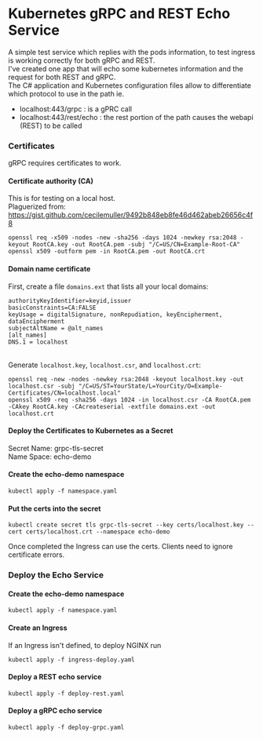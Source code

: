 # Kubernetes gRPC and REST Echo Service

A simple test service which replies with the pods information, to test ingress is working correctly for both gRPC and REST.  
I've created one app that will echo some kubernetes information and the request for both REST and gRPC.  
The C# application and Kubernetes configuration files allow to differentiate which protocol to use in the path
ie.  
- localhost:443/grpc : is a gPRC call
- localhost:443/rest/echo : the rest portion of the path causes the webapi (REST) to be called

### Certificates

gRPC requires certificates to work.

#### Certificate authority (CA)

This is for testing on a local host.  
Plaguerized from: https://gist.github.com/cecilemuller/9492b848eb8fe46d462abeb26656c4f8

```
openssl req -x509 -nodes -new -sha256 -days 1024 -newkey rsa:2048 -keyout RootCA.key -out RootCA.pem -subj "/C=US/CN=Example-Root-CA" 
openssl x509 -outform pem -in RootCA.pem -out RootCA.crt
```

#### Domain name certificate

First, create a file ```domains.ext``` that lists all your local domains:

```
authorityKeyIdentifier=keyid,issuer
basicConstraints=CA:FALSE
keyUsage = digitalSignature, nonRepudiation, keyEncipherment, dataEncipherment
subjectAltName = @alt_names
[alt_names]
DNS.1 = localhost
```
\
Generate ```localhost.key```, ```localhost.csr```, and ```localhost.crt```:

```
openssl req -new -nodes -newkey rsa:2048 -keyout localhost.key -out localhost.csr -subj "/C=US/ST=YourState/L=YourCity/O=Example-Certificates/CN=localhost.local"
openssl x509 -req -sha256 -days 1024 -in localhost.csr -CA RootCA.pem -CAkey RootCA.key -CAcreateserial -extfile domains.ext -out localhost.crt
```

#### Deploy the Certificates to Kubernetes as a Secret
Secret Name: grpc-tls-secret   
Name Space: echo-demo

#### Create the echo-demo namespace
```
kubectl apply -f namespace.yaml
```

#### Put the certs into the secret

```
kubectl create secret tls grpc-tls-secret --key certs/localhost.key --cert certs/localhost.crt --namespace echo-demo
```
Once completed the Ingress can use the certs. Clients need to ignore certificate errors.

### Deploy the Echo Service

#### Create the echo-demo namespace
```
kubectl apply -f namespace.yaml
```

#### Create an Ingress

If an Ingress isn't defined, to deploy NGINX run
```
kubectl apply -f ingress-deploy.yaml
```

#### Deploy a REST echo service
```
kubectl apply -f deploy-rest.yaml
```

#### Deploy a gRPC echo service
```
kubectl apply -f deploy-grpc.yaml
```





